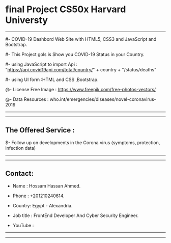 # final Project CS50x Harvard Universty
------------------------------------------

#- COVID-19 Dashbord Web Site with HTML5, CSS3 and JavaScript and Bootstrap.

#- This Project gols is Show you COVID-19 Status in your Country.
 
#- using JavaScript to import Api : "https://api.covid19api.com/total/country/" + country + "/status/deaths"

#- using UI form :HTML and CSS ,Bootstrap.

@- License Free Image : https://www.freepik.com/free-photos-vectors/ 

@- Data Resources : who.int/emergencies/diseases/novel-coronavirus-2019
________________________________________________________________________________________________________________________________________________________________________
------------------------------------------------------------------------------------------------------------------------------------------------------------------------
The Offered Service :
---------------------

$- Follow up on developments in the Corona virus (symptoms, protection, infection data)

________________________________________________________________________________________________________________________________________________________________________
------------------------------------------------------------------------------------------------------------------------------------------------------------------------
Contact:
---------

* Name : Hossam Hassan Ahmed.

* Phone : +201210240614.

* Country: Egypt - Alexandria.

* Job title : FrontEnd Developer And Cyber Security Engineer.

* YouTube :
__________________________________________________________________________________________________________________________________________________________________________
-------------------------------------------------------------------------------------------------------------------------------------------------------------------------- 